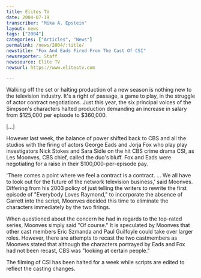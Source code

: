 ```yaml
---
title: Elites TV
date: 2004-07-19
transcriber: "Mika A. Epstein"
layout: news
tags: ["2004"]
categories: ["Articles", "News"]
permalink: /news/2004/:title/
newstitle: "Fox And Eads Fired From The Cast Of CSI"
newsreporter: Staff
newssource: Elite TV
newsurl: https://www.elitestv.com

---
```


Walking off the set or halting production of a new season is nothing new to the television industry. It's a right of passage, a game to play, in the struggle of actor contract negotiations. Just this year, the six principal voices of the Simpson's characters halted production demanding an increase in salary from $125,000 per episode to $360,000.

[...]

However last week, the balance of power shifted back to CBS and all the studios with the firing of actors George Eads and Jorja Fox who play play investigators Nick Stokes and Sara Sidle on the hit CBS crime drama CSI, as Les Moonves, CBS chief, called the duo's bluff. Fox and Eads were negotiating for a raise in their $100,000-per-episode pay.

'There comes a point where we feel a contract is a contract. ... We all have to look out for the future of the network television business,' said Moonves. Differing from his 2003 policy of just telling the writers to rewrite the first episode of "Everybody Loves Raymond," to incorporate the absence of Garrett into the script, Moonves decided this time to eliminate the characters immediately by the two firings.

When questioned about the concern he had in regards to the top-rated series, Moonves simply said "Of course." It is speculated by Moonves that other cast members Eric Szmanda and Paul Guilfoyle could take over larger roles. However, there are attempts to recast the two castmembers as Moonves stated that although the characters portrayed by Eads and Fox had not been recast, CBS was "looking at certain people."

The filming of CSI has been halted for a week while scripts are edited to reflect the casting changes.
